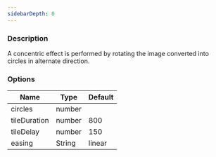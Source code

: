 ```yaml
---
sidebarDepth: 0
---
```


### Description

A concentric effect is performed by rotating the image converted into circles in alternate direction.

### Options

| Name         | Type    | Default |
| ------------ | ------- | ------- |
| circles      | number |         |
| tileDuration | number | 800     |
| tileDelay    | number | 150     |
| easing       | String  | linear  |
